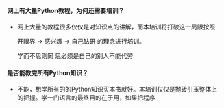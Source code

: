 #### 网上有大量Python教程，为何还需要培训？

+ 网上大量的教程很多仅仅是对知识点的讲解，而本培训将打破这一局限按照   

   开眼界 → 感兴趣 → 自己钻研 的理念进行培训。

   学而不思则罔 思必须是自己的别人不能代劳

#### 是否能教完所有Python知识？
+ 不能，想学所有的的Python知识买本书就好。本培训仅仅是抛砖引玉整体上
的把握。学一门语言的最终目的在于用，如果把程序
